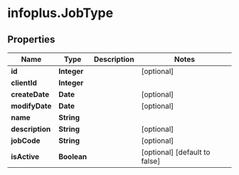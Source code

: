 # infoplus.JobType

## Properties
Name | Type | Description | Notes
------------ | ------------- | ------------- | -------------
**id** | **Integer** |  | [optional] 
**clientId** | **Integer** |  | 
**createDate** | **Date** |  | [optional] 
**modifyDate** | **Date** |  | [optional] 
**name** | **String** |  | 
**description** | **String** |  | [optional] 
**jobCode** | **String** |  | [optional] 
**isActive** | **Boolean** |  | [optional] [default to false]


